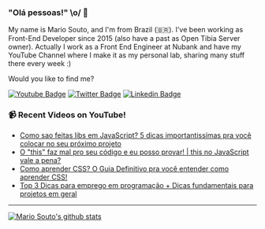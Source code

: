 ### "Olá pessoas!" \o/ 👋

My name is Mario Souto, and I'm from Brazil (🇧🇷). I've been working as Front-End Developer since 2015 (also have a past as Open Tibia Server owner). Actually I work as a Front End Engineer at Nubank and have my YouTube Channel where I make it as my personal lab, sharing many stuff there every week :)

Would you like to find me?

[![Youtube Badge](https://img.shields.io/badge/-Youtube-FF0000?style=flat-square&labelColor=FF0000&logo=youtube&logoColor=white&link=https://youtube.com/c/DevSoutinho)](https://youtube.com/c/DevSoutinho)
[![Twitter Badge](https://img.shields.io/badge/-Twitter-1ca0f1?style=flat-square&labelColor=1ca0f1&logo=twitter&logoColor=white&link=https://twitter.com/omariosouto)](https://twitter.com/omariosouto)
[![Linkedin Badge](https://img.shields.io/badge/-LinkedIn-blue?style=flat-square&logo=Linkedin&logoColor=white&link=https://www.linkedin.com/in/omariosouto)](https://www.linkedin.com/in/omariosouto)

### 📹 Recent Videos on YouTube!

<!-- YOUTUBE:START -->
- [Como sao feitas libs em JavaScript? 5 dicas importantissímas pra você colocar no seu próximo projeto](https://www.youtube.com/watch?v=_AXJMKcdfJY)
- [O "this" faz mal pro seu código e eu posso provar! | this no JavaScript vale a pena?](https://www.youtube.com/watch?v=5m1Z5IDTHkU)
- [Como aprender CSS? O Guia Definitivo pra você entender como aprender CSS!](https://www.youtube.com/watch?v=alqWVx0p3U0)
- [Top 3 Dicas para emprego em programação + Dicas fundamentais para projetos em geral](https://www.youtube.com/watch?v=WWLH2RgaBwE)
<!-- YOUTUBE:END -->

____


[![Mario Souto's github stats](https://github-readme-stats.vercel.app/api?username=omariosouto&theme=dark&show_icons=true&count_private=true)](https://github.com/omariosouto)
